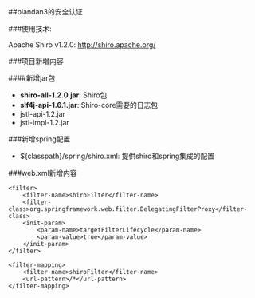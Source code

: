 ##biandan3的安全认证

###使用技术:

Apache Shiro v1.2.0: <http://shiro.apache.org/>

###项目新增内容 	

####新增jar包
* __shiro-all-1.2.0.jar__: Shiro包
* __slf4j-api-1.6.1.jar__: Shiro-core需要的日志包
* jstl-api-1.2.jar
* jstl-impl-1.2.jar

###新增spring配置 	

* ${classpath}/spring/shiro.xml: 提供shiro和spring集成的配置

###web.xml新增内容  

	<filter>
	    <filter-name>shiroFilter</filter-name>
	    <filter-class>org.springframework.web.filter.DelegatingFilterProxy</filter-class>
	    <init-param>
	        <param-name>targetFilterLifecycle</param-name>
	        <param-value>true</param-value>
	    </init-param>
	</filter>
	
	<filter-mapping>
	    <filter-name>shiroFilter</filter-name>
	    <url-pattern>/*</url-pattern>
	</filter-mapping>


[shiro]: http://shiro.apache.org/ "Apache Shiro"